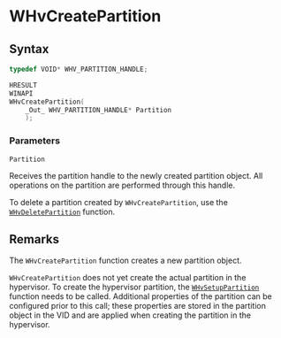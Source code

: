# WHvCreatePartition

## Syntax

```C
typedef VOID* WHV_PARTITION_HANDLE;

HRESULT
WINAPI
WHvCreatePartition(
    _Out_ WHV_PARTITION_HANDLE* Partition
    );
```

### Parameters

`Partition`

Receives the partition handle to the newly created partition object. All operations on the partition are performed through this handle.

To delete a partition created by `WHvCreatePartition`, use the [`WHvDeletePartition`](WhvDeletePartition.md) function.
  

## Remarks

The `WHvCreatePartition` function creates a new partition object.

`WHvCreatePartition` does not yet create the actual partition in the hypervisor. To create the hypervisor partition, the [`WHvSetupPartition`](WhvSetupPartition.md) function needs to be called. Additional properties of the partition can be configured prior to this call; these properties are stored in the partition object in the VID and are applied when creating the partition in the hypervisor.

